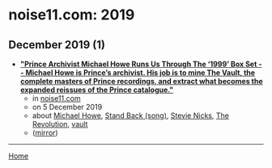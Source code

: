 # noise11.com: 2019

## December 2019 (1)

 - [**"Prince Archivist Michael Howe Runs Us Through The ‘1999’ Box Set -- Michael Howe is Prince’s archivist. His job is to mine The Vault, the complete masters of Prince recordings, and extract what becomes the expanded reissues of the Prince catalogue."**](http://www.noise11.com/news/prince-archivist-michael-howe-runs-us-through-the-1999-box-set-20191205)
    - in [noise11.com](../../../publications/k-o/noise11-com/index.md)
    - on 5 December 2019
    - about [Michael Howe](../../../topics/michael-howe/index.md), [Stand Back (song)](../../../topics/song/stand-back/index.md), [Stevie Nicks](../../../topics/stevie-nicks/index.md), [The Revolution](../../../topics/the-revolution/index.md), [vault](../../../topics/vault/index.md)
    - ([mirror](https://web.archive.org/web/*/http://www.noise11.com/news/prince-archivist-michael-howe-runs-us-through-the-1999-box-set-20191205))

----

[Home](../index.md)
